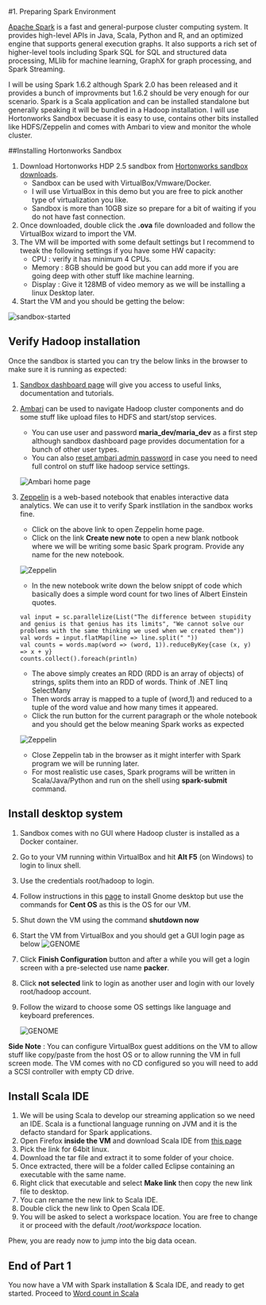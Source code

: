 #1. Preparing Spark Environment

[Apache Spark](http://spark.apache.org/docs/1.6.2/index.html) is a fast and general-purpose cluster computing system. 
It provides high-level APIs in Java, Scala, Python and R, and an optimized engine that supports general execution graphs. 
It also supports a rich set of higher-level tools including Spark SQL for SQL and structured data processing, MLlib for machine learning, GraphX for graph processing, and Spark Streaming.

I will be using Spark 1.6.2 although Spark 2.0 has been released and it provides a bunch of improvments but 1.6.2 should be very enough for our scenario.
Spark is a Scala application and can be installed standalone but generally speaking it will be bundled in a Hadoop installation.
I will use Hortonworks Sandbox becuase it is easy to use, contains other bits installed like HDFS/Zeppelin and comes with Ambari to view and monitor the whole cluster. 

##Installing Hortonworks Sandbox

1. Download Hortonworks HDP 2.5 sandbox from [Hortonworks sandbox downloads](https://cran.r-project.org/mirrors.html).
    * Sandbox can be used with VirtualBox/Vmware/Docker.
    * I will use VirtualBox in this demo but you are free to pick another type of virtualization you like.
    * Sandbox is more than 10GB size so prepare for a bit of waiting if you do not have fast connection.
2. Once downloaded, double click the **.ova** file downloaded and follow the VirtualBox wizard to import the VM.
3. The VM will be imported with some default settings but I recommend to tweak the following settings if you have some HW capacity:
    * CPU : verify it has minimum 4 CPUs.
    * Memory : 8GB should be good but you can add more if you are going deep with other stuff like machine learning. 
    * Display : Give it 128MB of video memory as we will be installing a linux Desktop later.
4. Start the VM and you should be getting the below:

  ![sandbox-started](../images/spark-streaming-01-vm-console.png)

## Verify Hadoop installation

Once the sandbox is started you can try the below links in the browser to make sure it is running as expected:

1. [Sandbox dashboard page](http://localhost:8888) will give you access to useful links, documentation and tutorials.
2. [Ambari](http://localhost:8080/#/login) can be used to navigate Hadoop cluster components and do some stuff like upload files to HDFS and start/stop services.
    * You can use user and password **maria_dev/maria_dev** as a first step although sandbox dashboard page provides documentation for a bunch of other user types.
    * You can also [reset ambari admin password](http://hortonworks.com/hadoop-tutorial/learning-the-ropes-of-the-hortonworks-sandbox/#setup-ambari-admin-password) in case you need to need full control on stuff like hadoop service settings.

    ![Ambari home page](../images/spark-streaming-01-ambari.png)

3. [Zeppelin](http://localhost:9995/#/) is a web-based notebook that enables interactive data analytics. We can use it to verify Spark instllation in the sandbox works fine.
    * Click on the above link to open Zeppelin home page.
    * Click on the link **Create new note** to open a new blank notbook where we will be writing some basic Spark program. Provide any name for the new notebook.

    ![Zeppelin](../images/spark-streaming-01-zeppelin.png)
    
    * In the new notebook write down the below snippt of code which basically does a simple word count for two lines of Albert Einstein quotes.

    ```
    val input = sc.parallelize(List("The difference between stupidity and genius is that genius has its limits", "We cannot solve our problems with the same thinking we used when we created them"))
    val words = input.flatMap(line => line.split(" "))
    val counts = words.map(word => (word, 1)).reduceByKey{case (x, y) => x + y}
    counts.collect().foreach(println)
    ```

    * The above simply creates an RDD (RDD is an array of objects) of strings, splits them into an RDD of words. Think of .NET linq SelectMany
    * Then words array is mapped to a tuple of (word,1) and reduced to a tuple of the word value and how many times it appeared.
    * Click the run button for the current paragraph or the whole notebook and you should get the below meaning Spark works as expected

    ![Zeppelin](../images/spark-streaming-01-spark-word-count.png)

    * Close Zeppelin tab in the browser as it might interfer with Spark program we will be running later.
    * For most realistic use cases, Spark programs will be written in Scala/Java/Python and run on the shell using **spark-submit** command.

## Install desktop system

1. Sandbox comes with no GUI where Hadoop cluster is installed as a Docker container.
2. Go to your VM running within VirtualBox and hit **Alt F5** (on Windows) to login to linux shell.
3. Use the credentials root/hadoop to login.
4. Follow instructions in this [page](http://www.itzgeek.com/how-tos/linux/centos-how-tos/install-gnome-gui-on-centos-7-rhel-7.html) to install Gnome desktop but use the commands for **Cent OS** as this is the OS for our VM.
5. Shut down the VM using the command **shutdown now**
6. Start the VM from VirtualBox and you should get a GUI login page as below
    ![GENOME](../images/spark-streaming-01-GENOME.png)
7. Click **Finish Configuration** button and after a while you will get a login screen with a pre-selected use name **packer**.
8. Click **not selected** link to login as another user and login with our lovely root/hadoop account.
9. Follow the wizard to choose some OS settings like language and keyboard preferences.

    ![GENOME](../images/spark-streaming-01-GENOME-logged-in.png)

**Side Note** : You can configure VirtualBox guest additions on the VM to allow stuff like copy/paste from the host OS or to allow running the VM in full screen mode. The VM comes with no CD configured so you will need to add a SCSI controller with empty CD drive.

## Install Scala IDE
1. We will be using Scala to develop our streaming application so we need an IDE. Scala is a functional language running on JVM and it is the defacto standard for Spark applications.
2. Open Firefox **inside the VM** and download Scala IDE from [this page](http://scala-ide.org/download/sdk.html) 
3. Pick the link for 64bit linux.
4. Download the tar file and extract it to some folder of your choice.
5. Once extracted, there will be a folder called Eclipse containing an executable with the same name.
6. Right click that executable and select **Make link** then copy the new link file to desktop.
7. You can rename the new link to Scala IDE.
8. Double click the new link to Open Scala IDE.
9. You will be asked to select a workspace location. You are free to change it or proceed with the default */root/workspace* location.


Phew, you are ready now to jump into the big data ocean.


## End of Part 1

You now have a VM with Spark installation & Scala IDE, and ready to get started. Proceed to [Word count in Scala](spark-streaming-part2.md)
